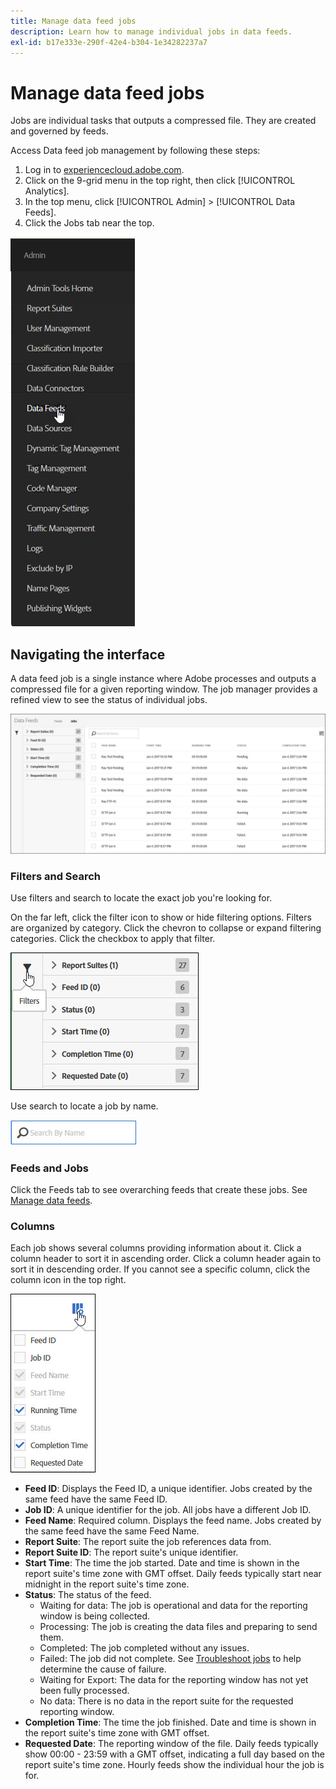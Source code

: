 ```yaml
---
title: Manage data feed jobs
description: Learn how to manage individual jobs in data feeds.
exl-id: b17e333e-290f-42e4-b304-1e34282237a7
---
```

# Manage data feed jobs

Jobs are individual tasks that outputs a compressed file. They are created and governed by feeds.

Access Data feed job management by following these steps:

1. Log in to [experiencecloud.adobe.com](https://experiencecloud.adobe.com).
2. Click on the 9-grid menu in the top right, then click [!UICONTROL Analytics].
3. In the top menu, click [!UICONTROL Admin] > [!UICONTROL Data Feeds].
4. Click the Jobs tab near the top.

![Data feed menu](assets/AdminMenu.png)

## Navigating the interface

A data feed job is a single instance where Adobe processes and outputs a compressed file for a given reporting window. The job manager provides a refined view to see the status of individual jobs.

![Jobs](assets/jobs.jpg)

### Filters and Search

Use filters and search to locate the exact job you're looking for.

On the far left, click the filter icon to show or hide filtering options. Filters are organized by category. Click the chevron to collapse or expand filtering categories. Click the checkbox to apply that filter.

![Filter](assets/jobs-filter.jpg)

Use search to locate a job by name.

![Search](assets/search.jpg)

### Feeds and Jobs

Click the Feeds tab to see overarching feeds that create these jobs. See [Manage data feeds](df-manage-feeds.md).

### Columns

Each job shows several columns providing information about it. Click a column header to sort it in ascending order. Click a column header again to sort it in descending order. If you cannot see a specific column, click the column icon in the top right.

![Column icon](assets/job-cols.jpg)

* **Feed ID**: Displays the Feed ID, a unique identifier. Jobs created by the same feed have the same Feed ID.
* **Job ID**: A unique identifier for the job. All jobs have a different Job ID.
* **Feed Name**: Required column. Displays the feed name. Jobs created by the same feed have the same Feed Name.
* **Report Suite**: The report suite the job references data from.
* **Report Suite ID**: The report suite's unique identifier.
* **Start Time**: The time the job started. Date and time is shown in the report suite's time zone with GMT offset. Daily feeds typically start near midnight in the report suite's time zone.
* **Status**: The status of the feed.
  * Waiting for data: The job is operational and data for the reporting window is being collected.
  * Processing: The job is creating the data files and preparing to send them.
  * Completed: The job completed without any issues.
  * Failed: The job did not complete. See [Troubleshoot jobs](jobs-troubleshooting.md) to help determine the cause of failure.
  * Waiting for Export: The data for the reporting window has not yet been fully processed.
  * No data: There is no data in the report suite for the requested reporting window.
* **Completion Time**: The time the job finished. Date and time is shown in the report suite's time zone with GMT offset.
* **Requested Date**: The reporting window of the file. Daily feeds typically show 00:00 - 23:59 with a GMT offset, indicating a full day based on the report suite's time zone. Hourly feeds show the individual hour the job is for.
